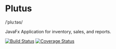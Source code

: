 # Plutus
/ˈpluːtəs/

JavaFx Application for inventory, sales, and reports.

[![Build Status](https://travis-ci.com/jedcua/plutus.svg?branch=master)](https://travis-ci.com/jedcua/plutus) [![Coverage Status](https://coveralls.io/repos/github/jedcua/plutus/badge.svg?branch=master)](https://coveralls.io/github/jedcua/plutus?branch=master)